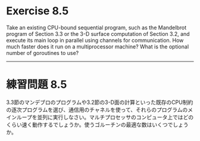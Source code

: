 # Exercise 8.5
Take an existing CPU-bound sequential program, such as the Mandelbrot program of Section 3.3 or the 3-D surface computation of Section 3.2, and execute its main loop in parallel using channels for communication. How much faster does it run on a multiprocessor machine? What is the optional number of goroutines to use?

---
# 練習問題 8.5
3.3節のマンデブロのプログラムや3.2節の3-D面の計算といった既存のCPU制約の逐次プログラムを選び、通信用のチャネルを使って、それらのプログラムのメインループを並列に実行しなさい。マルチプロセッサのコンピュータ上ではどのくらい速く動作するでしょうか。使うゴルーチンの最適な数はいくつでしょうか。
